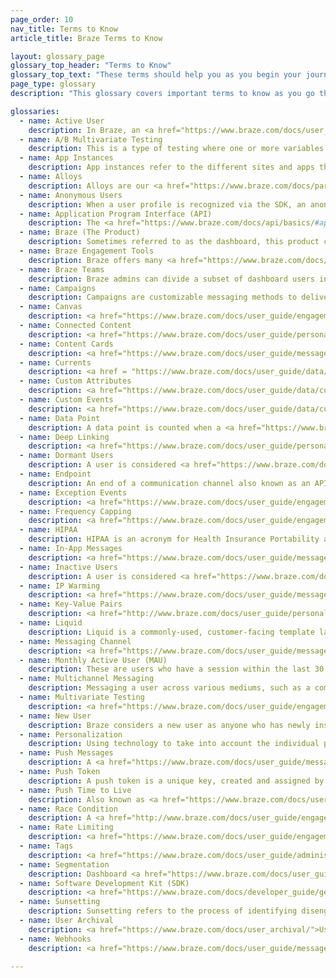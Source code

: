 ```yaml
---
page_order: 10
nav_title: Terms to Know
article_title: Braze Terms to Know

layout: glossary_page
glossary_top_header: "Terms to Know"
glossary_top_text: "These terms should help you as you begin your journey to better customer and user bonds with Braze. Give this a read before you begin your onboarding."
page_type: glossary
description: "This glossary covers important terms to know as you go through the Braze onboarding process."

glossaries:
  - name: Active User
    description: In Braze, an <a href="https://www.braze.com/docs/user_guide/engagement_tools/campaigns/ideas_and_strategies/active_user_campaigns/">active user</a> is defined as any user who has a session at a given period.
  - name: A/B Multivariate Testing
    description: This is a type of testing where one or more variables are changed and tested to see which changes perform best. <a href="https://www.braze.com/docs/user_guide/engagement_tools/testing/multivariant_testing">A/B Testing</a> can be done in dashboard campaigns.
  - name: App Instances
    description: App instances refer to the different sites and apps that are collected in a workspace.
  - name: Alloys
    description: Alloys are our <a href="https://www.braze.com/docs/partners/home/">Technology Partners</a>.
  - name: Anonymous Users
    description: When a user profile is recognized via the SDK, an anonymous user profile is created with the associated <a href="https://www.braze.com/docs/api/basics/#user-ids">Braze user ID</a>. 
  - name: Application Program Interface (API)
    description: The <a href="https://www.braze.com/docs/api/basics/#api-overview">Braze API</a> provides a web service where you can record actions taken by your users directly via HTTP, rather than through the mobile SDKs. This allows you to, for example, pass user data to Braze that is not tracked within your app or website.
  - name: Braze (The Product)
    description: Sometimes referred to as the dashboard, this product controls all of the data and interactions at the heart of the Braze platform. Braze customers use it to manage notifications, set up targeted messaging campaigns, and view analytics. Developers use it to manage settings for integrating apps, such as API keys and push notification credentials.
  - name: Braze Engagement Tools
    description: Braze offers many <a href="https://www.braze.com/docs/user_guide/engagement_tools/">engagement tools</a> to reach your customers and users with our campaigns, Canvas tools, and you can optimize for consistency (and upload images and other content) using our Templates & Media tools. From there, you can create segments and geofences to target your audience by location or other attributes.
  - name: Braze Teams
    description: Braze admins can divide a subset of dashboard users into <a href="https://www.braze.com/docs/user_guide/administrative/app_settings/manage_your_braze_users/teams/">Teams</a> with varying user roles and permissions. This allows Braze admins to limit access to certain features by group membership.
  - name: Campaigns
    description: Campaigns are customizable messaging methods to deliver personalized response to your customers. You can <a href="https://www.braze.com/docs/user_guide/engagement_tools/campaigns/">build campaigns</a> using different messaging channels to send your unique messages. 
  - name: Canvas
    description: <a href="https://www.braze.com/docs/user_guide/engagement_tools/canvas/">Canvas</a> is a single unified interface where marketers can set up campaigns with multiple messages and steps to form a cohesive journey. Canvas allows you to compare and optimize those experiences using comprehensive analytics for the full user experience.
  - name: Connected Content
    description: <a href="https://www.braze.com/docs/user_guide/personalization_and_dynamic_content/connected_content/">Connected Content</a> expands on marketing personalization to boost customer engagement and conversions. You can insert any information accessible using API directly into messages you send to users. Connected Content allows for pulling content either directly from your web server or publicly accessible APIs.
  - name: Content Cards
    description: <a href="https://www.braze.com/docs/user_guide/message_building_by_channel/content_cards/about/">Content Cards</a> allow you to send a highly targeted, dynamic stream of rich content to your customers right within the apps they love, without interrupting their experience. Content Cards can be sent to iOS, Android, and web users.
  - name: Currents
    description: <a href = "https://www.braze.com/docs/user_guide/data/braze_currents/">Currents</a>, our data streaming export, is included in certain Braze packages. Braze Currents allows you to integrate through Data Storage using flat files or to our Behavioral Analytics and Customer Data partners using a batched JSON payloads to a designated endpoint.
  - name: Custom Attributes
    description: <a href="https://www.braze.com/docs/user_guide/data/custom_data/custom_attributes/">Custom attributes</a> are a collection of your users' unique traits. They are best for storing attributes about your users, or information about low-value actions within your application. You can assign custom attributes to users within the dashboard. You can filter and segment your users according to these attributes for both <a href="https://www.braze.com/docs/developer_guide/platforms/swift/analytics/setting_custom_attributes/">iOS</a> and <a href="https://www.braze.com/docs/developer_guide/platforms/android/analytics/setting_custom_attributes/">Android</a> campaigns.
  - name: Custom Events
    description: <a href="https://www.braze.com/docs/user_guide/data/custom_data/custom_events">Custom events</a> are actions taken by your users; they're best suited for tracking high-value user interactions with your application.
  - name: Data Point
    description: A data point is counted when a <a href="https://www.braze.com/docs/user_guide/data/custom_data/custom_attributes/">custom attribute</a> is set or updated (even if you're updating it with the same value), a <a href="https://www.braze.com/docs/user_guide/data/custom_data/custom_events">custom event</a> or purchase event is logged, any standard data (for example, <code>email</code>, <code>first_name</code>, <code>last_name</code>, <code>country</code>, or <code>home_city</code>) is logged, when a session starts, and when a session ends.
  - name: Deep Linking
    description: <a href="https://www.braze.com/docs/user_guide/personalization_and_dynamic_content/deep_linking_to_in-app_content/">Deep links</a> are used to direct customers to their next action or engagement. Using deep links, you can connect a message with a targeted piece of content within a website or mobile app.
  - name: Dormant Users
    description: A user is considered <a href="https://www.braze.com/docs/user_archival/#dormant-users">dormant</a> when there has been no activity in the last twelve months.
  - name: Endpoint
    description: An end of a communication channel also known as an API <a href="https://www.braze.com/docs/api/endpoints/">endpoint</a> is used within the Braze messaging API for sending and scheduling messages.
  - name: Exception Events
    description: <a href="https://www.braze.com/docs/user_guide/engagement_tools/canvas/create_a_canvas/exception_events/#canvas-exception-events/">Exception events</a> occur when a user has reached the desired goal and do not receive a triggered message. This ensures that the triggered message is still relevant to the user.
  - name: Frequency Capping
    description: <a href="https://www.braze.com/docs/user_guide/engagement_tools/campaigns/building_campaigns/rate-limiting/#frequency-capping">Frequency capping</a> allows you to manage communication without overwhelming your audience. It's an automated limit on messages to ensure users don't receive too many communications in a short period of time.
  - name: HIPAA
    description: HIPAA is an acronym for Health Insurance Portability and Accountability Act. Braze is <a href="https://www.braze.com/docs/developer_guide/disclosures/security_qualifications/#hipaa">HIPAA compliant</a>. HIPAA requirements involve administrative, physical, and technical security.
  - name: In-App Messages
    description: <a href="https://www.braze.com/docs/user_guide/message_building_by_channel/in-app_messages/">In-app messages</a> are mobile messages that appear within your application. They help you get content to your user without interrupting their day with a push notification. Customized and tailored in-app messages enhance the user experience and help your audience get the most value out of your app.
  - name: Inactive Users
    description: A user is considered <a href="https://www.braze.com/docs/user_archival/#inactive-users">inactive</a> when they reach certain criteria like no longer receiving email or push messages and have not been active for over 6 months.
  - name: IP Warming
    description: <a href="https://www.braze.com/docs/user_guide/message_building_by_channel/email/email_setup/ip_warming">IP warming</a> is the practice of gradually increasing the amount of mail sent out from a dedicated IP. This helps establish a reputation with Internet Service Providers, minimizing the probability of your messages getting flagged.
  - name: Key-Value Pairs
    description: <a href="http://www.braze.com/docs/user_guide/personalization_and_dynamic_content/key_value_pairs/">Key-value pairs</a> are linked data items where the key is a unique identifier and the value is the content. They can be used to send extra data payloads to user devices.
  - name: Liquid
    description: Liquid is a commonly-used, customer-facing template language created by Shopify and written in Ruby. <a href="https://www.braze.com/docs/user_guide/personalization_and_dynamic_content/liquid/">Liquid</a> is used to load and pull dynamic content. Liquid allows you to use objects, tags, and filters to <a href="http://www.braze.com/docs/user_guide/personalization_and_dynamic_content/liquid/supported_personalization_tags/">add personal customization</a>.
  - name: Messaging Channel
    description: <a href="https://www.braze.com/docs/user_guide/message_building_by_channel/">Messaging channels</a> are ways you can virtually communicate with your customers–through push notifications on their phone or web browser, email, in-app messages, and so much more!
  - name: Monthly Active User (MAU)
    description: These are users who have a session within the last 30 days.
  - name: Multichannel Messaging
    description: Messaging a user across various mediums, such as a combination of email, web push, and mobile push notifications. <a href="https://www.braze.com/docs/developer_guide/getting_started/platform_overview/#multichannel-messaging">Messaging channels</a> are best used in concert and with regularity to re-engage lost users, retain active users, and energize your brand ambassadors.
  - name: Multivariate Testing
    description: <a href="https://www.braze.com/docs/user_guide/engagement_tools/testing/multivariant_testing/#multivariate-test">Multivariate testing</a> allows you to test multiple variables by comparing two or more versions of a message to assess which variant performs the best.
  - name: New User
    description: Braze considers a new user as anyone who has newly installed your app. Alternatively, a new user can also be defined as a user with a user ID that has not been previously identified within Braze.
  - name: Personalization
    description: Using technology to take into account the individual preferences and tendencies of each user when communicating with them. <a href="https://www.braze.com/docs/user_guide/personalization_and_dynamic_content/">Personalized messaging</a> helps build valuable customer experiences by tailoring to their preferences. 
  - name: Push Messages
    description: A <a href="https://www.braze.com/docs/user_guide/message_building_by_channel/push/">push message</a>, or push notification, is a notification that appears from a mobile application. Push notifications often appear as pop-up dialogs and banners for both iOS and Android.
  - name: Push Token
    description: A push token is a unique key, created and assigned by Apple or Google to create a connection between an app and an iOS, Android, or web device. <a href="https://www.braze.com/docs/help/help_articles/push/push_token_migration/#push-token-migration">Push token migration</a> is the importing of those already-generated keys into Braze.
  - name: Push Time to Live
    description: Also known as <a href="https://www.braze.com/docs/user_guide/administrative/app_settings/push_ttl_settings/">Push TTL</a>, time to live refers to the period that campaigns will continue to attempt to be delivered to an offline user.
  - name: Race Condition
    description: A <a href="http://www.braze.com/docs/user_guide/engagement_tools/testing/race_conditions/">race condition</a> is a software engineering concept that describes some undesirable situation that occurs when a system tries to perform several operations simultaneously, but because of the nature of the system, the operations must be done in the correct sequence to be done correctly. <br><br>In the Braze platform, segmenting a triggered campaign on user data recorded at the time of the event may cause a race condition. This happens when a change in the user attribute on which the campaign is segmented hasn't yet been processed for the user at the time segment membership is determined and the campaign is sent and can lead to the user not receiving the campaign.
  - name: Rate Limiting
    description: <a href="https://www.braze.com/docs/user_guide/engagement_tools/campaigns/building_campaigns/rate-limiting/">Rate limiting</a> is the process of restricting the number of messages sent during a period of time to avoid overloading your audience.  
  - name: Tags
    description: <a href="https://www.braze.com/docs/user_guide/administrative/app_settings/tags/">Tags</a> are a tool that help you categorize, organize, and sort your engagement across one or multiple campaigns.
  - name: Segmentation
    description: Dashboard <a href="https://www.braze.com/docs/user_guide/engagement_tools/segments/">segmentation</a> allows you to create groups or extensions of users based on powerful filters of their in-app behavior, demographic data, and more.
  - name: Software Development Kit (SDK)
    description: <a href="https://www.braze.com/docs/developer_guide/getting_started/sdk_overview/">SDKs</a> are integrated into iOS and Android applications and provides powerful marketing, customer support, and analytics tools. Braze offers SDK integration for both <a href="https://www.braze.com/docs/developer_guide/platforms/swift/sdk_integration/#integrating-the-sdk/">iOS</a> and <a href="https://www.braze.com/docs/developer_guide/platforms/android/sdk_integration/#step-1-configure-brazexml">Android</a>.
  - name: Sunsetting
    description: Sunsetting refers to the process of identifying disengaged users and ceasing active messaging to these users without them having to take any action. Creating sunset policies for your <a href="https://www.braze.com/docs/user_guide/message_building_by_channel/email/best_practices/sunset_policies/">email</a> and <a href="https://www.braze.com/docs/user_guide/message_building_by_channel/push/best_practices/sunset_policies/#sunset-policies-for-push/">push</a> messages can help curb impacts to your open rates. 
  - name: User Archival
    description: <a href="https://www.braze.com/docs/user_archival/">User archival</a> refers to users that have been archived. At Braze, this includes both inactive and dormant users.
  - name: Webhooks
    description: <a href="https://www.braze.com/docs/user_guide/message_building_by_channel/webhooks/">Webhooks</a> allow you to trigger non-app actions such as SMS text message delivery. You can use webhooks to provide other systems and applications with real-time information. The flexibility of this feature allows you to send information to any endpoint.

---
```



